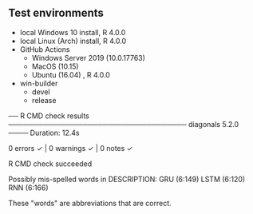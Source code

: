 ## Test environments

- local Windows 10 install, R 4.0.0
- local Linux (Arch) install, R 4.0.0
- GitHub Actions
   - Windows Server 2019 (10.0.17763)
   - MacOS (10.15)
   - Ubuntu (16.04) , R 4.0.0
- win-builder
   - devel
   - release

── R CMD check results ──────────────────────────────────── diagonals 5.2.0 ────
Duration: 12.4s

0 errors ✓ | 0 warnings ✓ | 0 notes ✓

R CMD check succeeded

Possibly mis-spelled words in DESCRIPTION:
  GRU (6:149)
  LSTM (6:120)
  RNN (6:166)
  
These "words" are abbreviations that are correct.
